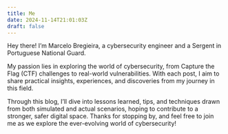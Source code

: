```yaml
---
title: Me
date: 2024-11-14T21:01:03Z
draft: false
---
```


Hey there! I’m Marcelo Bregieira, a cybersecurity engineer and a Sergent in Portuguese National Guard.

<!--more-->

My passion lies in exploring the world of cybersecurity, from Capture the Flag (CTF) challenges to real-world vulnerabilities. With each post, I aim to share practical insights, experiences, and discoveries from my journey in this field.

Through this blog, I’ll dive into lessons learned, tips, and techniques drawn from both simulated and actual scenarios, hoping to contribute to a stronger, safer digital space. Thanks for stopping by, and feel free to join me as we explore the ever-evolving world of cybersecurity!
